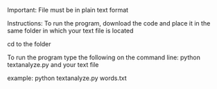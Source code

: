 Important: File must be in plain text format

Instructions:
To run the program, download the code and place it in the same folder in which your text file is located

cd to the folder

To run the program type the following on the command line: python textanalyze.py and your text file

example: python textanalyze.py words.txt

